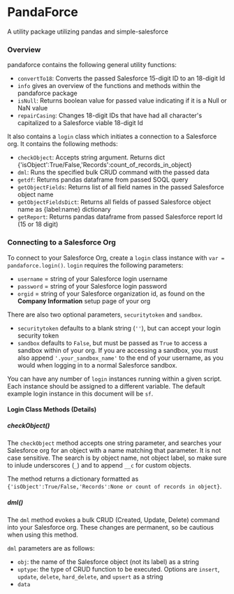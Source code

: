 # PandaForce
A utility package utilizing pandas and simple-salesforce

### Overview
pandaforce contains the following general utility functions:
  - `convertTo18`:	Converts the passed Salesforce 15-digit ID to an 18-digit Id
  - `info` gives an overview of the functions and methods within the pandaforce package
  - `isNull`:		Returns boolean value for passed value indicating if it is a Null or NaN value
  - `repairCasing`:	Changes 18-digit IDs that have had all character's capitalized to a Salesforce viable 18-digit Id

It also contains a `login` class which initiates a connection to a Salesforce org. It contains the following methods:
  - `checkObject`: Accepts string argument. Returns dict {'isObject':True/False,'Records':count_of_records_in_object}
  - `dml`: Runs the specified bulk CRUD command with the passed data
  - `getdf`: Returns pandas dataframe from passed SOQL query
  - `getObjectFields`: Returns list of all field names in the passed Salesforce object name
  - `getObjectFieldsDict`: Returns all fields of passed Salesforce object name as {label:name} dictionary
  - `getReport`: Returns pandas dataframe from passed Salesforce report Id (15 or 18 digit)

### Connecting to a Salesforce Org
To connect to your Salesforce Org, create a `login` class instance with `var = pandaforce.login()`. `login` requires the following parameters:
  - `username` = string of your Salesforce login username
  - `password` = string of your Salesforce login password
  - `orgid` = string of your Salesforce organization id, as found on the **Company Information** setup page of your org

There are also two optional parameters, `securitytoken` and `sandbox`.
  - `securitytoken` defaults to a blank string (`''`), but can accept your login security token
  - `sandbox` defaults to `False`, but must be passed as `True` to access a sandbox within of your org. If you are accessing a sandbox, you must also append `'.your_sandbox_name'` to the end of your username, as you would when logging in to a normal Salesforce sandbox.
  
You can have any number of `login` instances running within a given script. Each instance should be assigned to a different variable. The default example login instance in this document will be `sf`.

#### Login Class Methods (Details)

##### checkObject()
The `checkObject` method accepts one string parameter, and searches your Salesforce org for an object with a name matching that parameter. It is not case sensitive. The search is by object name, not object label, so make sure to inlude underscores (`_`) and to append `__c` for custom objects.

The method returns a dictionary formatted as `{'isObject':True/False,'Records':None or count of records in object}`.

##### dml()
The `dml` method evokes a bulk CRUD (Created, Update, Delete) command into your Salesforce org. These changes are permanent, so be cautious when using this method.

`dml` parameters are as follows:
  - `obj`: the name of the Salesforce object (not its label) as a string
  - `uptype`: the type of CRUD function to be executed. Options are `insert`, `update`, `delete`, `hard_delete`, and `upsert` as a string
  - `data`
